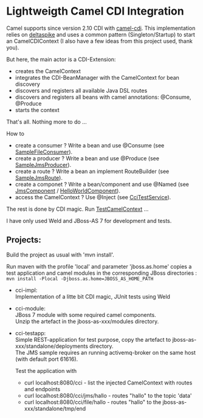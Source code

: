 Lightweigth Camel CDI Integration
==================================

Camel supports since version 2.10 CDI with [camel-cdi](http://camel.apache.org/cdi.html).
This implementation relies on [deltaspike](http://incubator.apache.org/deltaspike) and uses a common pattern (Singleton/Startup) to start an CamelCDIContext (I also have a few ideas from this project used, thank you).

But here, the main actor is a CDI-Extension:   

- creates the CamelContext
- integrates the CDI-BeanManager with the CamelContext for bean discovery
- discovers and registers all available Java DSL routes  
- discovers and registers all beans with camel annotations: @Consume, @Produce  
- starts the context

That's all. Nothing more to do ...

How to  

- create a consumer ? Write a bean and use @Consume (see [SampleFileConsumer](https://github.com/dstraub/cci/blob/master/cci-impl/src/test/java/de/ctrlaltdel/cci/sample/SampleFileConsumer.java)).
- create a producer ? Write a bean and use @Produce (see [SampleJmsProducer](https://github.com/dstraub/cci/blob/master/cci-impl/src/test/java/de/ctrlaltdel/cci/sample/SampleJmsProducer.java)).
- create a route ? Write a bean an implement RouteBuilder (see [SampleJmsRoute](https://github.com/dstraub/cci/blob/master/cci-impl/src/test/java/de/ctrlaltdel/cci/sample/SampleJmsRoute.java)).
- create a componet ? Write a bean/component and use @Named (see [JmsComponent](https://github.com/dstraub/cci/blob/master/cci-impl/src/test/java/de/ctrlaltdel/cci/sample/JmsComponent.java) / [HelloWorldComponent](https://github.com/dstraub/cci/blob/master/cci-impl/src/test/java/de/ctrlaltdel/cci/sample/comp/HelloWorldComponent.java)). 
- access the CamelContext ? Use @Inject (see [CciTestService](https://github.com/dstraub/cci/blob/master/cci-testapp/src/main/java/de/ctrlaltdel/cci/testapp/CciTestService.java)).

The rest is done by CDI magic. Run [TestCamelContext](https://github.com/dstraub/cci/blob/master/cci-impl/src/test/java/de/ctrlaltdel/cci/TestCamelContext.java) ...

I have only used Weld and JBoss-AS 7 for development and tests.

Projects:
--------  
  
Build the project as usual with 'mvn install'.  

Run maven with the profile 'local' and parameter 'jboss.as.home' copies a test application and camel modules in the corresponding JBoss directories :   
`mvn install -Plocal -Djboss.as.home=JBOSS_AS_HOME_PATH`

- cci-impl:  
  Implementation of a litte bit CDI magic, JUnit tests using Weld
  
- cci-module:   
  JBoss 7 module with some required camel components.   
  Unzip the artefact in the jboss-as-xxx/modules directory.
  
  
- cci-testapp:  
  Simple REST-application for test purpose, copy the artefact to jboss-as-xxx/standalone/deployments directory.  
  The JMS sample requires an running activemq-broker on the same host (with default port 61616).
  
  Test the application with 
  - curl localhost:8080/cci - list the injected CamelContext with routes and endpoints
  - curl localhost:8080/cci/jms/hallo - routes "hallo" to the topic 'data'
  - curl localhost:8080/cci/file/hallo - routes "hallo" to the jboss-as-xxx/standalone/tmp/end     
 


 
 
